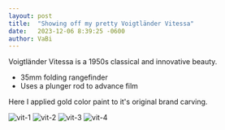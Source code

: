 ```yaml
---
layout: post
title:  "Showing off my pretty Voigtländer Vitessa"
date:   2023-12-06 8:39:25 -0600
author: VaBi
---
```


Voigtländer Vitessa is a 1950s classical and innovative beauty. 
- 35mm folding rangefinder
- Uses a plunger rod to advance film

Here I applied gold color paint to it's original brand carving. 

![vit-1](/imgs/vitessa/DSC_9785.jpg)
![vit-2](/imgs/vitessa/DSC_9790.jpg)
![vit-3](/imgs/vitessa/DSC_9798.jpg)
![vit-4](/imgs/vitessa/DSC_9813.jpg)

